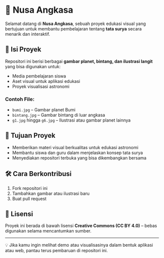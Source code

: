 # 🌌 Nusa Angkasa

Selamat datang di **Nusa Angkasa**, sebuah proyek edukasi visual yang bertujuan untuk membantu pembelajaran tentang **tata surya** secara menarik dan interaktif.

## 📁 Isi Proyek

Repositori ini berisi berbagai **gambar planet, bintang, dan ilustrasi langit** yang bisa digunakan untuk:
- Media pembelajaran siswa
- Aset visual untuk aplikasi edukasi
- Proyek visualisasi astronomi

### Contoh File:
- `bumi.jpg` – Gambar planet Bumi
- `bintang.jpg` – Gambar bintang di luar angkasa
- `g1.jpg` hingga `g6.jpg` – Ilustrasi atau gambar planet lainnya

## 🎯 Tujuan Proyek

- Memberikan materi visual berkualitas untuk edukasi astronomi
- Membantu siswa dan guru dalam menjelaskan konsep tata surya
- Menyediakan repositori terbuka yang bisa dikembangkan bersama

## 🛠️ Cara Berkontribusi

1. Fork repositori ini
2. Tambahkan gambar atau ilustrasi baru
3. Buat pull request

## 📜 Lisensi

Proyek ini berada di bawah lisensi **Creative Commons (CC BY 4.0)** – bebas digunakan selama mencantumkan sumber.

---

💡 Jika kamu ingin melihat demo atau visualisasinya dalam bentuk aplikasi atau web, pantau terus pembaruan di repositori ini.
